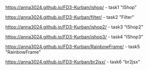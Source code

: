 
https://anna3024.github.io/FD3-Kurban/ishop/ - task1 "IShop"

https://anna3024.github.io/FD3-Kurban/filter/ - task2 "Filter"

https://anna3024.github.io/FD3-Kurban/ishop2/ - task3 "IShop2"

https://anna3024.github.io/FD3-Kurban/ishop3/ - task4 "IShop3"

https://anna3024.github.io/FD3-Kurban/RainbowFrame/ - task5 "RainbowFrame"

https://anna3024.github.io/FD3-Kurban/br2jsx/ - task6 "br2jsx"
